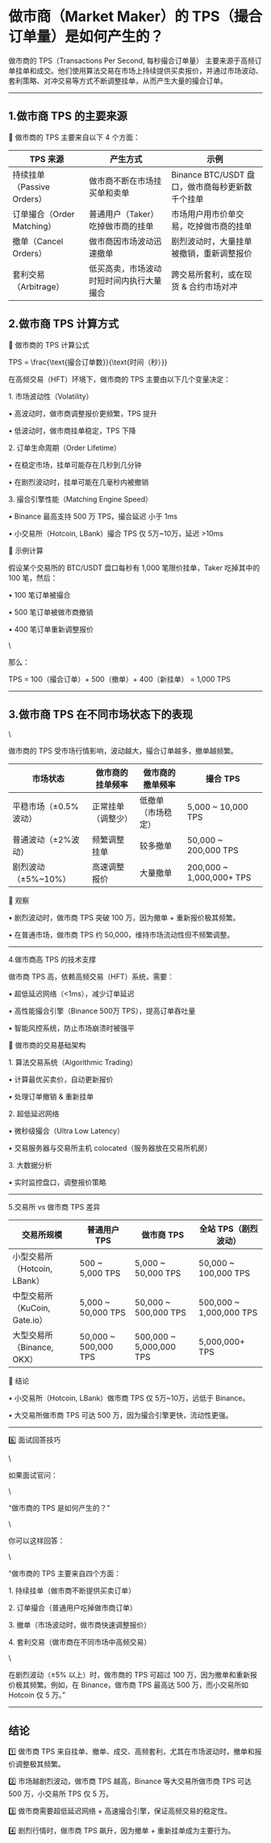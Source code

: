 # 做市商（Market Maker）的 TPS（撮合订单量）是如何产生的？

做市商的 TPS（Transactions Per Second, 每秒撮合订单量） 主要来源于高频订单挂单和成交。他们使用算法交易在市场上持续提供买卖报价，并通过市场波动、套利策略、对冲交易等方式不断调整挂单，从而产生大量的撮合订单。

***

## 1.做市商 TPS 的主要来源



📌 做市商的 TPS 主要来自以下 4 个方面：

| TPS 来源               | 产生方式                 | 示例                               |
| -------------------- | -------------------- | -------------------------------- |
| 持续挂单（Passive Orders） | 做市商不断在市场挂买单和卖单       | Binance BTC/USDT 盘口，做市商每秒更新数千个挂单 |
| 订单撮合（Order Matching） | 普通用户（Taker）吃掉做市商的挂单  | 市场用户用市价单交易，吃掉做市商的挂单              |
| 撤单（Cancel Orders）    | 做市商因市场波动迅速撤单         | 剧烈波动时，大量挂单被撤销，重新调整报价             |
| 套利交易（Arbitrage）      | 低买高卖，市场波动时短时间内执行大量撮合 | 跨交易所套利，或在现货 & 合约市场对冲             |



## 2.做市商 TPS 计算方式



📌 做市商的 TPS 计算公式

TPS = \frac{\text{撮合订单数\}}{\text{时间（秒）\}}

在高频交易（HFT）环境下，做市商的 TPS 主要由以下几个变量决定：

1\. 市场波动性（Volatility）

• 高波动时，做市商调整报价更频繁，TPS 提升

• 低波动时，做市商挂单稳定，TPS 下降

2\. 订单生命周期（Order Lifetime）

• 在稳定市场，挂单可能存在几秒到几分钟

• 在剧烈波动时，挂单可能在几毫秒内被撤销

3\. 撮合引擎性能（Matching Engine Speed）

• Binance 最高支持 500 万 TPS，撮合延迟 小于 1ms

• 小交易所（Hotcoin, LBank）撮合 TPS 仅 5万\~10万，延迟 >10ms



📌 示例计算

假设某个交易所的 BTC/USDT 盘口每秒有 1,000 笔限价挂单，Taker 吃掉其中的 100 笔，然后：

• 100 笔订单被撮合

• 500 笔订单被做市商撤销

• 400 笔订单重新调整报价

\


那么：

TPS = 100（撮合订单）+ 500（撤单）+ 400（新挂单） = 1,000 TPS

***

## 3.做市商 TPS 在不同市场状态下的表现

\


做市商的 TPS 受市场行情影响，波动越大，撮合订单越多，撤单越频繁。

| 市场状态           | 做市商的挂单频率  | 做市商的撤单频率  | 撮合 TPS                    |
| -------------- | --------- | --------- | ------------------------- |
| 平稳市场（±0.5%波动）  | 正常挂单（调整少） | 低撤单（市场稳定） | 5,000 \~ 10,000 TPS       |
| 普通波动（±2%波动）    | 频繁调整挂单    | 较多撤单      | 50,000 \~ 200,000 TPS     |
| 剧烈波动（±5%\~10%） | 高速调整报价    | 大量撤单      | 200,000 \~ 1,000,000+ TPS |

📌 观察

• 剧烈波动时，做市商 TPS 突破 100 万，因为撤单 + 重新报价极其频繁。

• 在普通市场，做市商 TPS 约 50,000，维持市场流动性但不频繁调整。

***

4.做市商高 TPS 的技术支撑



做市商 TPS 高，依赖高频交易（HFT）系统，需要：

• 超低延迟网络（<1ms），减少订单延迟

• 高性能撮合引擎（Binance 500万 TPS），提高订单吞吐量

• 智能风控系统，防止市场崩溃时被强平



📌 做市商的交易基础架构

1\. 算法交易系统（Algorithmic Trading）

• 计算最优买卖价，自动更新报价

• 处理订单撤销 & 重新挂单

2\. 超低延迟网络

• 微秒级撮合（Ultra Low Latency）

• 交易服务器与交易所主机 colocated（服务器放在交易所机房）

3\. 大数据分析

• 实时监控盘口，调整报价策略

***

5.交易所 vs 做市商 TPS 差异

| 交易所规模                  | 普通用户 TPS              | 做市商 TPS                  | 全站 TPS（剧烈波动）             |
| ---------------------- | --------------------- | ------------------------ | ------------------------ |
| 小型交易所（Hotcoin, LBank）  | 500 \~ 5,000 TPS      | 5,000 \~ 50,000 TPS      | 50,000 \~ 100,000 TPS    |
| 中型交易所（KuCoin, Gate.io） | 5,000 \~ 50,000 TPS   | 50,000 \~ 500,000 TPS    | 500,000 \~ 1,000,000 TPS |
| 大型交易所（Binance, OKX）    | 50,000 \~ 500,000 TPS | 500,000 \~ 5,000,000 TPS | 5,000,000+ TPS           |

📌 结论

• 小交易所（Hotcoin, LBank）做市商 TPS 仅 5万\~10万，远低于 Binance。

• 大交易所做市商 TPS 可达 500 万，因为撮合引擎更快，流动性更强。

***

6️⃣ 面试回答技巧

\


如果面试官问：

\


“做市商的 TPS 是如何产生的？”

\


你可以这样回答：

\


“做市商的 TPS 主要来自四个方面：

1\. 持续挂单（做市商不断提供买卖订单）

2\. 订单撮合（普通用户吃掉做市商订单）

3\. 撤单（市场波动时，做市商快速调整报价）

4\. 套利交易（做市商在不同市场中高频交易）

\


在剧烈波动（±5% 以上）时，做市商的 TPS 可超过 100 万，因为撤单和重新报价极其频繁。例如，在 Binance，做市商 TPS 最高达 500 万，而小交易所如 Hotcoin 仅 5 万。”

***

## 结论

1️⃣ 做市商 TPS 来自挂单、撤单、成交、高频套利，尤其在市场波动时，撤单和报价调整极其频繁。

2️⃣ 市场越剧烈波动，做市商 TPS 越高，Binance 等大交易所做市商 TPS 可达 500 万，小交易所 TPS 仅 5 万。

3️⃣ 做市商需要超低延迟网络 + 高速撮合引擎，保证高频交易的稳定性。

4️⃣ 剧烈行情时，做市商 TPS 飙升，因为撤单 + 重新挂单成为主要行为。

